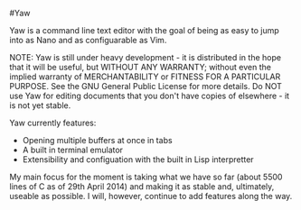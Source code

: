 #Yaw

Yaw is a command line text editor with the goal of being as easy to jump into as
Nano and as configuarable as Vim.

NOTE: Yaw is still under heavy development - it is distributed in the hope that
it will be useful, but WITHOUT ANY WARRANTY; without even the implied warranty
of MERCHANTABILITY or FITNESS FOR A PARTICULAR PURPOSE. See the GNU General
Public License for more details. Do NOT use Yaw for editing documents that you
don't have copies of elsewhere - it is not yet stable.

Yaw currently features:
- Opening multiple buffers at once in tabs
- A built in terminal emulator
- Extensibility and configuation with the built in Lisp interpretter

My main focus for the moment is taking what we have so far (about 5500 lines of
C as of 29th April 2014) and making it as stable and, ultimately, useable as
possible. I will, however, continue to add features along the way.
